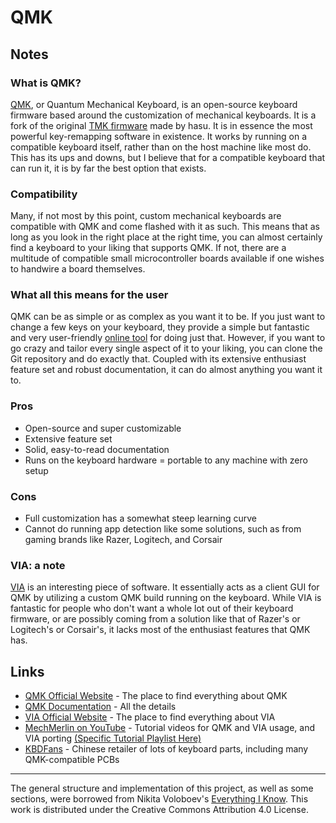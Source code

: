 # QMK
## Notes
### What is QMK?
[QMK](https://qmk.fm), or Quantum Mechanical Keyboard, is an open-source keyboard firmware based around the customization of mechanical keyboards. It is a fork of the original [TMK firmware](https://github.com/tmk/tmk_keyboard) made by hasu. It is in essence the most powerful key-remapping software in existence. It works by running on a compatible keyboard itself, rather than on the host machine like most do. This has its ups and downs, but I believe that for a compatible keyboard that can run it, it is by far the best option that exists. 

### Compatibility
Many, if not most by this point, custom mechanical keyboards are compatible with QMK and come flashed with it as such. This means that as long as you look in the right place at the right time, you can almost certainly find a keyboard to your liking that supports QMK. If not, there are a multitude of compatible small microcontroller boards available if one wishes to handwire a board themselves. 

### What all this means for the user
QMK can be as simple or as complex as you want it to be. If you just want to change a few keys on your keyboard, they provide a simple but fantastic and very user-friendly [online tool](http://config.qmk.fm) for doing just that. However, if you want to go crazy and tailor every single aspect of it to your liking, you can clone the Git repository and do exactly that. Coupled with its extensive enthusiast feature set and robust documentation, it can do almost anything you want it to.

### Pros
* Open-source and super customizable
* Extensive feature set
* Solid, easy-to-read documentation
* Runs on the keyboard hardware = portable to any machine with zero setup

### Cons
* Full customization has a somewhat steep learning curve
* Cannot do running app detection like some solutions, such as from gaming brands like Razer, Logitech, and Corsair

### VIA: a note
[VIA](https://caniusevia.com) is an interesting piece of software. It essentially acts as a client GUI for QMK by utilizing a custom QMK build running on the keyboard. While VIA is fantastic for people who don't want a whole lot out of their keyboard firmware, or are possibly coming from a solution like that of Razer's or Logitech's or Corsair's, it lacks most of the enthusiast features that QMK has. 

## Links
* [QMK Official Website](https://qmk.fm) - The place to find everything about QMK
* [QMK Documentation](https://docs.qmk.fm/#/) - All the details
* [VIA Official Website](https://caniusevia.com) - The place to find everything about VIA
* [MechMerlin on YouTube](https://www.youtube.com/channel/UCdfrYMwAJ8LHvy8-j_WIxAw) - Tutorial videos for QMK and VIA usage, and VIA porting [(Specific Tutorial Playlist Here)](https://www.youtube.com/playlist?list=PLZlceRZZjRugJFL-vnenYnDrbMc6wu_e_)
* [KBDFans](https://kbdfans.com) - Chinese retailer of lots of keyboard parts, including many QMK-compatible PCBs

---
The general structure and implementation of this project, as well as some sections, were borrowed from Nikita Voloboev's [Everything I Know](https://wiki.nikitavoloboev.xyz). This work is distributed under the Creative Commons Attribution 4.0 License.